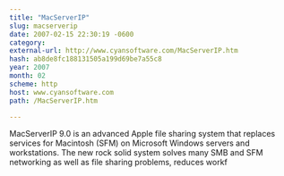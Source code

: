 ```yaml
---
title: "MacServerIP"
slug: macserverip
date: 2007-02-15 22:30:19 -0600
category: 
external-url: http://www.cyansoftware.com/MacServerIP.htm
hash: ab8de8fc188131505a199d69be7a55c8
year: 2007
month: 02
scheme: http
host: www.cyansoftware.com
path: /MacServerIP.htm

---
```


MacServerIP 9.0 is an advanced Apple file sharing system that replaces services for Macintosh (SFM) on Microsoft Windows servers and workstations. The new rock solid system solves many SMB and SFM networking as well as file sharing problems, reduces workf
